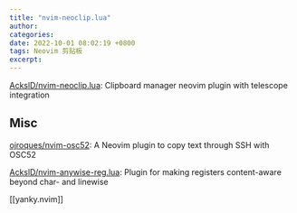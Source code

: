 ```yaml
---
title: "nvim-neoclip.lua"
author: 
categories: 
date: 2022-10-01 08:02:19 +0800
tags: Neovim 剪贴板
excerpt: 
---
```



[AckslD/nvim-neoclip.lua](https://github.com/AckslD/nvim-neoclip.lua): Clipboard manager neovim plugin with telescope integration



## Misc

[ojroques/nvim-osc52](https://github.com/ojroques/nvim-osc52): A Neovim plugin to copy text through SSH with OSC52



[AckslD/nvim-anywise-reg.lua](https://github.com/AckslD/nvim-anywise-reg.lua): Plugin for making registers content-aware beyond char- and linewise

[[yanky.nvim]]




